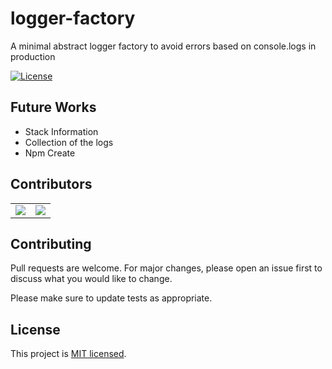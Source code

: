 # logger-factory

A minimal abstract logger factory to avoid errors based on console.logs in production

[![License](https://img.shields.io/github/license/thenewboston-developers/website)](http://opensource.org/licenses/MIT)

## Future Works

- Stack Information
- Collection of the logs
- Npm Create

## Contributors

<table>
  <tr>
    <td align="center">
      <a href="https://github.com/mrcn04">
        <img src="https://avatars.githubusercontent.com/u/37182227?s=48&v=4">
      </a>
    </td>
    <td align="center">
      <a href="https://github.com/nisanurren">
        <img src="https://avatars.githubusercontent.com/u/36791049?s=64&v=4">
      </a>
    </td>
  </tr>
  <table>

## Contributing

Pull requests are welcome. For major changes, please open an issue first to discuss what you would like to change.

Please make sure to update tests as appropriate.

## License

This project is [MIT licensed](http://opensource.org/licenses/MIT).
